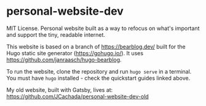 # personal-website-dev

MIT License. Personal website built as a way to refocus on what's important and support the tiny, readable internet.

This website is based on a branch of https://bearblog.dev/ built for the Hugo static site generator (https://gohugo.io/). It uses https://github.com/janraasch/hugo-bearblog.

To run the website, clone the repository and run `hugo serve` in a terminal. You must have `hugo` installed - check the quickstart guides linked above.

My old website, built with Gatsby, lives at: https://github.com/JCachada/personal-website-dev-old
